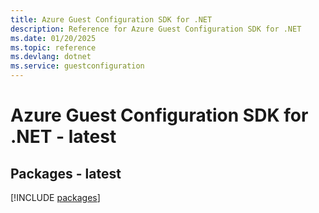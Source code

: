```yaml
---
title: Azure Guest Configuration SDK for .NET
description: Reference for Azure Guest Configuration SDK for .NET
ms.date: 01/20/2025
ms.topic: reference
ms.devlang: dotnet
ms.service: guestconfiguration
---
```

# Azure Guest Configuration SDK for .NET - latest
## Packages - latest
[!INCLUDE [packages](guest-configuration-index.md)]